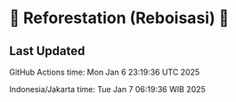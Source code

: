 
# 🌳 Reforestation (Reboisasi) 🌲

## Last Updated

GitHub Actions time: Mon Jan  6 23:19:36 UTC 2025

Indonesia/Jakarta time: Tue Jan  7 06:19:36 WIB 2025
